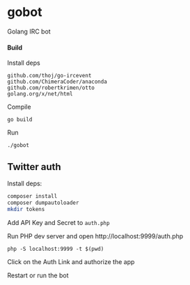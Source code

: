 # gobot
Golang IRC bot


#### Build

Install deps
```
github.com/thoj/go-ircevent
github.com/ChimeraCoder/anaconda
github.com/robertkrimen/otto
golang.org/x/net/html
```

Compile
```
go build
```

Run
```
./gobot
```


## Twitter auth
Install deps:
```bash
composer install
composer dumpautoloader
mkdir tokens
```

Add API Key and Secret to `auth.php`

Run PHP dev server and open http://localhost:9999/auth.php

```
php -S localhost:9999 -t $(pwd)
```

Click on the Auth Link and authorize the app

Restart or run the bot